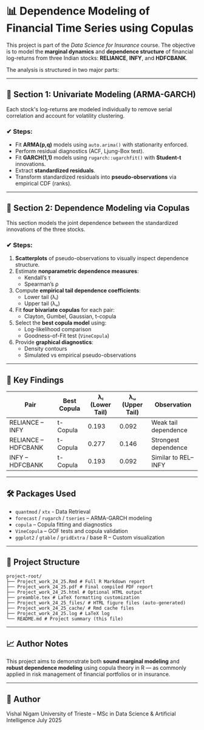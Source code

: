 # 📊 Dependence Modeling of Financial Time Series using Copulas

This project is part of the *Data Science for Insurance* course. The objective is to model the **marginal dynamics** and **dependence structure** of financial log-returns from three Indian stocks: **RELIANCE**, **INFY**, and **HDFCBANK**.

The analysis is structured in two major parts:

---

## 🔹 Section 1: Univariate Modeling (ARMA-GARCH)

Each stock's log-returns are modeled individually to remove serial correlation and account for volatility clustering.

### ✔ Steps:
- Fit **ARMA(p,q)** models using `auto.arima()` with stationarity enforced.
- Perform residual diagnostics (ACF, Ljung-Box test).
- Fit **GARCH(1,1)** models using `rugarch::ugarchfit()` with **Student-t** innovations.
- Extract **standardized residuals**.
- Transform standardized residuals into **pseudo-observations** via empirical CDF (ranks).

---

## 🔹 Section 2: Dependence Modeling via Copulas

This section models the joint dependence between the standardized innovations of the three stocks.

### ✔ Steps:
1. **Scatterplots** of pseudo-observations to visually inspect dependence structure.
2. Estimate **nonparametric dependence measures**:
   - Kendall’s τ
   - Spearman’s ρ
3. Compute **empirical tail dependence coefficients**:
   - Lower tail (λₗ)
   - Upper tail (λᵤ)
4. Fit **four bivariate copulas** for each pair:
   - Clayton, Gumbel, Gaussian, t-copula
5. Select the **best copula model** using:
   - Log-likelihood comparison
   - Goodness-of-Fit test (`VineCopula`)
6. Provide **graphical diagnostics**:
   - Density contours
   - Simulated vs empirical pseudo-observations

---

## 📌 Key Findings

| Pair                | Best Copula | λₗ (Lower Tail) | λᵤ (Upper Tail) | Observation |
|---------------------|-------------|------------------|------------------|-------------|
| RELIANCE – INFY     | t-Copula    | 0.193            | 0.092            | Weak tail dependence |
| RELIANCE – HDFCBANK | t-Copula    | 0.277            | 0.146            | Strongest dependence |
| INFY – HDFCBANK     | t-Copula    | 0.193            | 0.092            | Similar to REL–INFY |

---

## 🛠️ Packages Used
- `quantmod` / `xtx` - Data Retrieval
- `forecast` / `rugarch` / `tseries` – ARMA-GARCH modeling  
- `copula` – Copula fitting and diagnostics  
- `VineCopula` – GOF tests and copula validation  
- `ggplot2` / `gtable` / `gridExtra` / base R – Custom visualization  

---

## 📁 Project Structure

```text
project-root/
├── Project_work_24_25.Rmd # Full R Markdown report
├── Project_work_24_25.pdf # Final compiled PDF report
├── Project_work_24_25.html # Optional HTML output
├── preamble.tex # LaTeX formatting customization
├── Project_work_24_25_files/ # HTML figure files (auto-generated)
├── Project_work_24_25_cache/ # Rmd cache files
├── Project_work_24_25.log # LaTeX log
└── README.md # Project summary (this file)
```

---

## 📈 Author Notes
This project aims to demonstrate both **sound marginal modeling** and **robust dependence modeling** using copula theory in R — as commonly applied in risk management of financial portfolios or in insurance.

---

## 📌 Author
Vishal Nigam
University of Trieste – MSc in Data Science & Artificial Intelligence
July 2025
